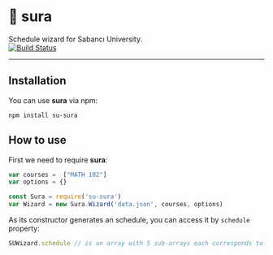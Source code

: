 # 📕 sura

Schedule wizard for Sabancı University. \
[![Build Status](https://travis-ci.com/alperb/sura.svg?token=Yf4w6vpgA18wTdJ9UoCf&branch=master)](https://travis-ci.com/alperb/su-sura)

---

## Installation

You can use **sura** via npm:

```
npm install su-sura
```

## How to use

First we need to require **sura**:

```js
var courses =  ["MATH 102"]
var options = {}

const Sura = require('su-sura')
var Wizard = new Sura.Wizard('data.json', courses, options)
```

As its constructor generates an schedule, you can access it by ```schedule``` property:

```js
SUWizard.schedule // is an array with 5 sub-arrays each corresponds to a day
```
